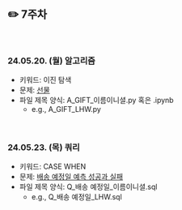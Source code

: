## ✏️ 7주차

</br>

### 24.05.20. (월) 알고리즘
- 키워드: 이진 탐색
- 문제: [선물](https://www.acmicpc.net/problem/1166)
- 파일 제목 양식: A_GIFT_이름이니셜.py 혹은 .ipynb
  - e.g., A_GIFT_LHW.py


</br>

### 24.05.23. (목) 쿼리
- 키워드: CASE WHEN
- 문제: [배송 예정일 예측 성공과 실패](https://honeynyancat.tistory.com/72)
- 파일 제목 양식: Q_배송 예정일_이름이니셜.sql
  - e.g., Q_배송 예정일_LHW.sql

</br>
